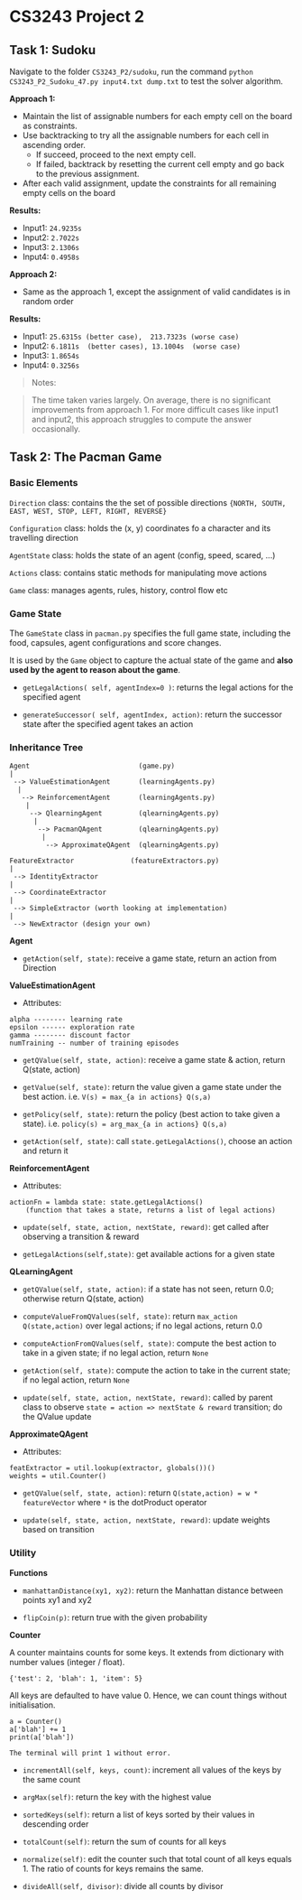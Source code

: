 # CS3243 Project 2

## Task 1: Sudoku

Navigate to the folder `CS3243_P2/sudoku`, run the command `python CS3243_P2_Sudoku_47.py input4.txt dump.txt` to test the solver algorithm.


**Approach 1:**
* Maintain the list of assignable numbers for each empty cell on the board as constraints.
* Use backtracking to try all the assignable numbers for each cell in ascending order.
	* If succeed, proceed to the next empty cell.
	* If failed, backtrack by resetting the current cell empty and go back to the previous assignment.
* After each valid assignment, update the constraints for all remaining empty cells on the board

**Results:**
* Input1: `24.9235s`
* Input2: `2.7022s`
* Input3: `2.1306s`
* Input4: `0.4958s`


**Approach 2:**
* Same as the approach 1, except the assignment of valid candidates is in random order

**Results:**

* Input1: `25.6315s (better case),  213.7323s (worse case)`
* Input2: `6.1811s  (better cases), 13.1004s  (worse case)`
* Input3: `1.8654s`
* Input4: `0.3256s`

> Notes:

> The time taken varies largely. On average, there is no significant improvements from approach 1. For more difficult cases like input1 and input2, this approach struggles to compute the answer occasionally.


## Task 2: The Pacman Game

### Basic Elements

`Direction` class: contains the the set of possible directions `{NORTH, SOUTH, EAST, WEST, STOP, LEFT, RIGHT, REVERSE}`

`Configuration` class: holds the (x, y) coordinates fo a character and its travelling direction

`AgentState` class: holds the state of an agent (config, speed, scared, ...)

`Actions` class: contains static methods for manipulating move actions

`Game` class: manages agents, rules, history, control flow etc


### Game State

The `GameState` class in `pacman.py` specifies the full game state, including the food, capsules, agent configurations and score changes.

It is used by the `Game` object to capture the actual state of the game and **also used by the agent to reason about the game**.

* `getLegalActions( self, agentIndex=0 )`: returns the legal actions for the specified agent

* `generateSuccessor( self, agentIndex, action)`: return the successor state after the specified agent takes an action



### Inheritance Tree
```
Agent                           (game.py)
|
 --> ValueEstimationAgent       (learningAgents.py) 
  |
   --> ReinforcementAgent       (learningAgents.py)
    |
     --> QlearningAgent         (qlearningAgents.py)
      |
       --> PacmanQAgent         (qlearningAgents.py)
        |
         --> ApproximateQAgent  (qlearningAgents.py)
```

```
FeatureExtractor              (featureExtractors.py)
|
 --> IdentityExtractor
|
 --> CoordinateExtractor
|
 --> SimpleExtractor (worth looking at implementation)
|
 --> NewExtractor (design your own)
```


**Agent**

* `getAction(self, state)`: receive a game state, return an action from Direction



**ValueEstimationAgent**

* Attributes:
```
alpha -------- learning rate
epsilon ------ exploration rate
gamma -------- discount factor
numTraining -- number of training episodes
```

* `getQValue(self, state, action)`: receive a game state & action, return Q(state, action)

* `getValue(self, state)`: return the value given a game state under the best action. 
i.e. `V(s) = max_{a in actions} Q(s,a)`

* `getPolicy(self, state)`: return the policy (best action to take given a state). 
i.e. `policy(s) = arg_max_{a in actions} Q(s,a)`

* `getAction(self, state)`: call `state.getLegalActions()`, choose an action and return it



**ReinforcementAgent**

* Attributes:
```
actionFn = lambda state: state.getLegalActions()
	(function that takes a state, returns a list of legal actions)
```

* `update(self, state, action, nextState, reward)`: get called after observing a transition & reward

* `getLegalActions(self,state)`: get available actions for a given state



**QLearningAgent**

* `getQValue(self, state, action)`: if a state has not seen, return 0.0; otherwise return Q(state, action)

* `computeValueFromQValues(self, state)`: return `max_action Q(state,action)` over legal actions; if no legal actions, return 0.0

* `computeActionFromQValues(self, state)`: compute the best action to take in a given state; if no legal action, return `None`

* `getAction(self, state)`: compute the action to take in the current state; if no legal action, return `None`

* `update(self, state, action, nextState, reward)`: called by parent class to observe `state = action => nextState & reward` transition; do the QValue update



**ApproximateQAgent**

* Attributes:
```
featExtractor = util.lookup(extractor, globals())()
weights = util.Counter()
```

* `getQValue(self, state, action)`: return `Q(state,action) = w * featureVector` where `*` is the dotProduct operator

* `update(self, state, action, nextState, reward)`: update weights based on transition



### Utility

**Functions**

* `manhattanDistance(xy1, xy2)`: return the Manhattan distance between points xy1 and xy2

* `flipCoin(p)`: return true with the given probability



**Counter**

A counter maintains counts for some keys. It extends from dictionary with number values (integer / float). 

```
{'test': 2, 'blah': 1, 'item': 5}
```

All keys are defaulted to have value 0. Hence, we can count things without initialisation.

```
a = Counter()
a['blah'] += 1
print(a['blah'])

The terminal will print 1 without error.
```

* `incrementAll(self, keys, count)`: increment all values of the keys by the same count

* `argMax(self)`: return the key with the highest value

* `sortedKeys(self)`: return a list of keys sorted by their values in descending order

* `totalCount(self)`: return the sum of counts for all keys

* `normalize(self)`: edit the counter such that total count of all keys equals 1. The ratio of counts for keys remains the same.

* `divideAll(self, divisor)`: divide all counts by divisor

